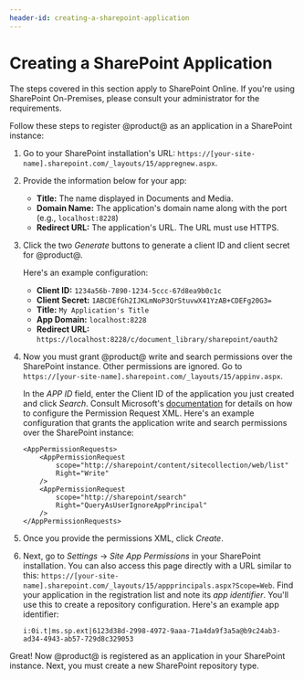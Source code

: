 ```yaml
---
header-id: creating-a-sharepoint-application
---
```


# Creating a SharePoint Application

The steps covered in this section apply to SharePoint Online. If you're using 
SharePoint On-Premises, please consult your administrator for the requirements.

Follow these steps to register @product@ as an application in a SharePoint 
instance:

1.  Go to your SharePoint installation's URL: 
    `https://[your-site-name].sharepoint.com/_layouts/15/appregnew.aspx`.

2.  Provide the information below for your app:

    - **Title:** The name displayed in Documents and Media.
    - **Domain Name:** The application's domain name along with the port (e.g., 
    `localhost:8228`)
    - **Redirect URL:** The application's URL. The URL must use HTTPS.

3.  Click the two *Generate* buttons to generate a client ID and client secret 
    for @product@.

    Here's an example configuration:

    - **Client ID:** `1234a56b-7890-1234-5ccc-67d8ea9b0c1c`
    - **Client Secret:** `1ABCDEfGh2IJKLmNoP3QrStuvwX41YzAB+CDEFg20G3=`
    - **Title:** `My Application's Title`
    - **App Domain:** `localhost:8228`
    - **Redirect URL:** `https://localhost:8228/c/document_library/sharepoint/oauth2`

3.  Now you must grant @product@ write and search permissions over the 
    SharePoint instance. Other permissions are ignored. Go to 
    `https://[your-site-name].sharepoint.com/_layouts/15/appinv.aspx`.

    In the *APP ID* field, enter the Client ID of the application you just 
    created and click *Search*. Consult Microsoft's  [documentation](https://docs.microsoft.com/en-us/sharepoint/dev/sp-add-ins/add-in-permissions-in-sharepoint) 
    for details on how to configure the Permission Request XML. Here's an 
    example configuration that grants the application write and search 
    permissions over the SharePoint instance: 

        <AppPermissionRequests>
            <AppPermissionRequest
                scope="http://sharepoint/content/sitecollection/web/list"
                Right="Write" 
            />
            <AppPermissionRequest
                scope="http://sharepoint/search"
                Right="QueryAsUserIgnoreAppPrincipal" 
            />
        </AppPermissionRequests>

4.  Once you provide the permissions XML, click *Create*.

5.  Next, go to *Settings* &rarr; *Site App Permissions* in your SharePoint 
    installation. You can also access this page directly with a URL similar to 
    this: `https://[your-site-name].sharepoint.com/_layouts/15/appprincipals.aspx?Scope=Web`. 
    Find your application in the registration list and note its *app 
    identifier*. You'll use this to create a repository configuration. Here's an 
    example app identifier: 
    
        i:0i.t|ms.sp.ext|6123d38d-2998-4972-9aaa-71a4da9f3a5a@b9c24ab3-ad34-4943-ab57-729d8c329053
 
Great! Now @product@ is registered as an application in your SharePoint 
instance. Next, you must create a new SharePoint repository type. 
